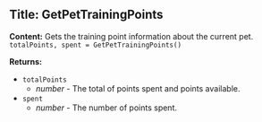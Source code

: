## Title: GetPetTrainingPoints

**Content:**
Gets the training point information about the current pet.
`totalPoints, spent = GetPetTrainingPoints()`

**Returns:**
- `totalPoints`
  - *number* - The total of points spent and points available.
- `spent`
  - *number* - The number of points spent.